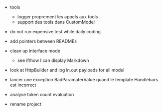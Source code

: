 - tools
  - logger proprement les appels aux tools
  - support des tools dans CustomModel

- do not run expensive test while daily coding
- add pointers between READMEs


- clean up interface mode
  - see if/how I can display Markdown
- look at HttpBuilder and log in.out payloads for all model
- lancer une exception BadParamaterValue quand le template Handlebars est incorrect
- analyse token count evaluation
- rename project




